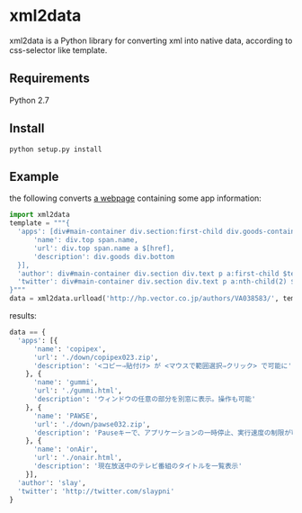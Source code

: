 xml2data
========

xml2data is a Python library for converting xml into native data, according to css-selector like template.

Requirements
------------

Python 2.7


Install
-------

    python setup.py install

Example
-------

the following converts [a webpage](http://hp.vector.co.jp/authors/VA038583/
) containing some app information:

```python
import xml2data
template = """{
  'apps': [div#main-container div.section:first-child div.goods-container div.goods @ {
      'name': div.top span.name,
      'url': div.top span.name a $[href],
      'description': div.goods div.bottom
  }],
  'author': div#main-container div.section div.text p a:first-child $text,
  'twitter': div#main-container div.section div.text p a:nth-child(2) $[href]
}"""
data = xml2data.urlload('http://hp.vector.co.jp/authors/VA038583/', template)
```

results:

```python
data == {
  'apps': [{
      'name': 'copipex',
      'url': './down/copipex023.zip',
      'description': '<コピー⇒貼付け> が <マウスで範囲選択⇒クリック> で可能に'
    }, {
      'name': 'gummi',
      'url': './gummi.html', 
      'description': 'ウィンドウの任意の部分を別窓に表示。操作も可能'
    }, {
      'name': 'PAWSE',
      'url': './down/pawse032.zip',
      'description': 'Pauseキーで、アプリケーションの一時停止、実行速度の制限が可能に'
    }, {
      'name': 'onAir',
      'url': './onair.html',
      'description': '現在放送中のテレビ番組のタイトルを一覧表示'
    }],
  'author': 'slay', 
  'twitter': 'http://twitter.com/slaypni'
}
```
